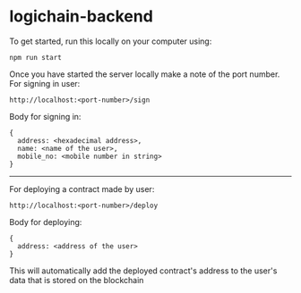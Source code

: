 # logichain-backend
To get started, run this locally on your computer using:
```
npm run start
```
Once you have started the server locally make a note of the port number. 
For signing in user:
```
http://localhost:<port-number>/sign
```
Body for signing in:
```
{
  address: <hexadecimal address>,
  name: <name of the user>,
  mobile_no: <mobile number in string>
}
```
--------------------------------------------------------------------------
For deploying a contract made by user:
```
http://localhost:<port-number>/deploy
```
Body for deploying:
```
{
  address: <address of the user>
}
```
This will automatically add the deployed contract's address to the user's data that is stored on the blockchain
